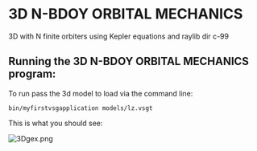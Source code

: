# 3D N-BDOY ORBITAL MECHANICS
3D with N finite orbiters using Kepler equations and raylib dir c-99

## Running the 3D N-BDOY ORBITAL MECHANICS program:

To run pass the 3d model to load via the command line:

    bin/myfirstvsgapplication models/lz.vsgt

This is what you should see:

![3Dgex.png](https://github.com/yehuda7/3D-Gravity/edit/master/images/3Dgex.png)

